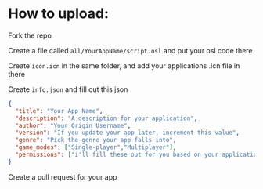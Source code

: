 # How to upload:


Fork the repo

Create a file called `all/YourAppName/script.osl` and put your osl code there

Create `icon.icn` in the same folder, and add your applications .icn file in there

Create `info.json` and fill out this json

```json
{
  "title": "Your App Name",
  "description": "A description for your application",
  "author": "Your Origin Username",
  "version": "If you update your app later, increment this value",
  "genre": "Pick the genre your app falls into",
  "game_modes": ["Single-player","Multiplayer"],
  "permissions": ["i'll fill these out for you based on your application code"]
}
```

Create a pull request for your app
